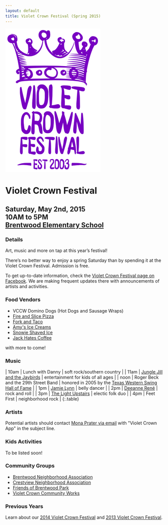 ```yaml
---
layout: default
title: Violet Crown Festival (Spring 2015)
---
```

<div class="container">
	<div class="row">
		<div class="col-md-2"><img src="img/VCF_Logo_2014_sm.png" class="img-responsive"></div>
		<div class="col-md-6">
			<h1>Violet Crown Festival</h1>
			<h2>
				Saturday, May 2nd, 2015 <br>
				10AM to 5PM <br>
				<a href="https://goo.gl/maps/xov1S">Brentwood Elementary School</a>
			</h2>
		</div>
	</div>
</div>

### Details

Art, music and more on tap at this year’s festival!

There’s no better way to enjoy a spring Saturday than by spending it at the
Violet Crown Festival. Admission is free.

To get up-to-date information, check the [Violet Crown Festival page on Facebook](https://www.facebook.com/VioletCrownFestival).
We are making frequent updates there with announcements of artists and activities.

### Food Vendors

* VCCW Domino Dogs (Hot Dogs and Sausage Wraps)
* [Fire and Slice Pizza](http://fireandslicepizza.com/)
* [Fork and Taco](http://forkandtaco.com/)
* [Amy's Ice Creams](http://www.amysicecreams.com)
* [Snowie Shaved Ice](http://www.austinshavedice.com)
* [Jack Hates Coffee](http://www.jackhatescoffee.com)

with more to come!

### Music

| 10am | Lunch with Danny | soft rock/southern country |
| 11am | [Jungle Jill and the Jaybirds](http://www.myspace.com/junglejilljaybirds) | entertainment for kids of all ages |
| noon | Roger Beck and the 29th Street Band | honored in 2005 by the [Texas Western Swing Hall of Fame](http://thewesternartists.com/twshof.htm) |
|  1pm | [Jamie Lynn](http://www.jamielynnbellydance.com/) | belly dancer |
|  2pm | [Deeanne René](http://www.deannrene.com/) | rock and roll |
|  3pm | [The Light Upstairs](http://thelightupstairsband.com) | electic folk duo |
|  4pm | Feet First | neighborhood rock |
{:.table}

### Artists

Potential artists should contact [Mona Prater via email](mailto:beadornment@Hotmail.com) with 
"Violet Crown App" in the subject line.

### Kids Activities

To be listed soon!

### Community Groups

* [Brentwood Neighborhood Association](brentwoodaustin.blogspot.com)
* [Crestview Neighborhood Association](http://www.crestviewna.org/)
* [Friends of Brentwood Park](http://friendsofbrentwoodpark.org/)
* [Violet Crown Community Works](http://violetcrowncommunity.com/about/)

### Previous Years

Learn about our [2014 Violet Crown Festival](vcf_2014.html) and [2013 Violet Crown Festival](vcf_2013.html).
